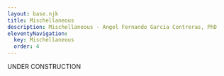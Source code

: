 ```yaml
---
layout: base.njk
title: Mischellaneous
description: Mischellaneous - Angel Fernando Garcia Contreras, PhD
eleventyNavigation:
  key: Mischellaneous
  order: 4
---
```


UNDER CONSTRUCTION